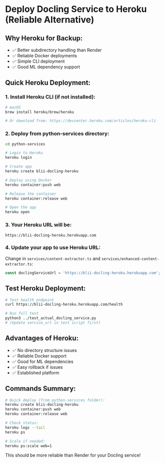 # Deploy Docling Service to Heroku (Reliable Alternative)

## Why Heroku for Backup:
- ✅ Better subdirectory handling than Render
- ✅ Reliable Docker deployments
- ✅ Simple CLI deployment
- ✅ Good ML dependency support

## Quick Heroku Deployment:

### 1. Install Heroku CLI (if not installed):
```bash
# macOS
brew install heroku/brew/heroku

# Or download from: https://devcenter.heroku.com/articles/heroku-cli
```

### 2. Deploy from python-services directory:
```bash
cd python-services

# Login to Heroku
heroku login

# Create app
heroku create blii-docling-heroku

# Deploy using Docker
heroku container:push web

# Release the container
heroku container:release web

# Open the app
heroku open
```

### 3. Your Heroku URL will be:
```
https://blii-docling-heroku.herokuapp.com
```

### 4. Update your app to use Heroku URL:
Change in `services/content-extractor.ts` and `services/enhanced-content-extractor.ts`:
```typescript
const doclingServiceUrl = 'https://blii-docling-heroku.herokuapp.com';
```

## Test Heroku Deployment:
```bash
# Test health endpoint
curl https://blii-docling-heroku.herokuapp.com/health

# Run full test
python3 ../test_actual_docling_service.py
# (Update service_url in test script first)
```

## Advantages of Heroku:
- ✅ No directory structure issues
- ✅ Reliable Docker support  
- ✅ Good for ML dependencies
- ✅ Easy rollback if issues
- ✅ Established platform

## Commands Summary:
```bash
# Quick deploy (from python-services folder):
heroku create blii-docling-heroku
heroku container:push web
heroku container:release web

# Check status:
heroku logs --tail
heroku ps

# Scale if needed:
heroku ps:scale web=1
```

This should be more reliable than Render for your Docling service!
